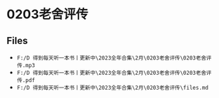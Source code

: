 # 0203老舍评传

## Files

- `F:/D 得到每天听一本书丨更新中\2023全年合集\2月\0203老舍评传\0203老舍评传.mp3`
- `F:/D 得到每天听一本书丨更新中\2023全年合集\2月\0203老舍评传\0203老舍评传.pdf`
- `F:/D 得到每天听一本书丨更新中\2023全年合集\2月\0203老舍评传\files.md`
